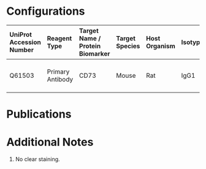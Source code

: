 # Configurations

| UniProt Accession Number   | Reagent Type     | Target Name / Protein Biomarker   | Target Species   | Host Organism   | Isotype   | Clonality   | Vendor    |   Catalog Number | Conjugate   | RRID       | Availability   | Method        | Tissue Preservation               | Target Tissue   | Tissue State   | Detergent         | Antigen Retrieval Conditions   | Dye Inactivation Conditions   | Recommend   | Agree               | Disagree   | Contributor         | Notes       |
|:---------------------------|:-----------------|:----------------------------------|:-----------------|:----------------|:----------|:------------|:----------|-----------------:|:------------|:-----------|:---------------|:--------------|:----------------------------------|:----------------|:---------------|:------------------|:-------------------------------|:------------------------------|:------------|:--------------------|:-----------|:--------------------|:------------|
| Q61503                     | Primary Antibody | CD73                              | Mouse            | Rat             | IgG1      | TY/11.8     | BioLegend |           127230 | AF700       | AB_2800625 | Stock          | IBEX2D Manual | 1:4 Cytofix/Cytoperm Fixed Frozen | Lymph Node      | NA             | 0.3% Triton-X-100 | NA                             | 1 mg/ml LiBH4 15 minutes      | No          | 0000-0003-2634-6838 | NA         | 0000-0002-1461-0999 | [1](#notes) |

# Publications



# Additional Notes

<a name="notes"></a>
1. No clear staining.
